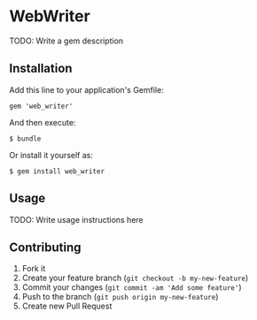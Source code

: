 # WebWriter

TODO: Write a gem description

## Installation

Add this line to your application's Gemfile:

    gem 'web_writer'

And then execute:

    $ bundle

Or install it yourself as:

    $ gem install web_writer

## Usage

TODO: Write usage instructions here

## Contributing

1. Fork it
2. Create your feature branch (`git checkout -b my-new-feature`)
3. Commit your changes (`git commit -am 'Add some feature'`)
4. Push to the branch (`git push origin my-new-feature`)
5. Create new Pull Request
